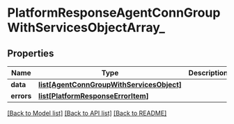 # PlatformResponseAgentConnGroupWithServicesObjectArray_

## Properties
Name | Type | Description | Notes
------------ | ------------- | ------------- | -------------
**data** | [**list[AgentConnGroupWithServicesObject]**](AgentConnGroupWithServicesObject.md) |  | [optional] 
**errors** | [**list[PlatformResponseErrorItem]**](PlatformResponseErrorItem.md) |  | [optional] 

[[Back to Model list]](../README.md#documentation-for-models) [[Back to API list]](../README.md#documentation-for-api-endpoints) [[Back to README]](../README.md)

